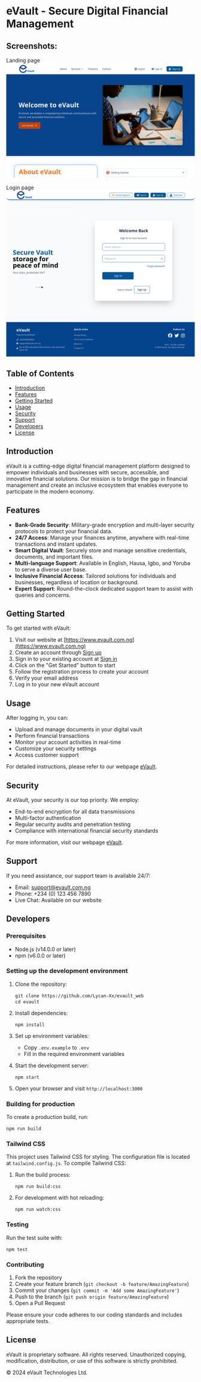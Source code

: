 # eVault - Secure Digital Financial Management


## Screenshots:
Landing page ![alt text](src/components/assets/screenshots/preview-1.png)

Login page ![alt text](src/components/assets/screenshots/preview-2.png)

## Table of Contents
- [Introduction](#introduction)
- [Features](#features)
- [Getting Started](#getting-started)
- [Usage](#usage)
- [Security](#security)
- [Support](#support)
- [Developers](#developers)
- [License](#license)

## Introduction

eVault is a cutting-edge digital financial management platform designed to empower individuals and businesses with secure, accessible, and innovative financial solutions. Our mission is to bridge the gap in financial management and create an inclusive ecosystem that enables everyone to participate in the modern economy.

## Features

- **Bank-Grade Security**: Military-grade encryption and multi-layer security protocols to protect your financial data.
- **24/7 Access**: Manage your finances anytime, anywhere with real-time transactions and instant updates.
- **Smart Digital Vault**: Securely store and manage sensitive credentials, documents, and important files.
- **Multi-language Support**: Available in English, Hausa, Igbo, and Yoruba to serve a diverse user base.
- **Inclusive Financial Access**: Tailored solutions for individuals and businesses, regardless of location or background.
- **Expert Support**: Round-the-clock dedicated support team to assist with queries and concerns.

## Getting Started

To get started with eVault:

1. Visit our website at [https://www.evault.com.ng](https://www.evault.com.ng)
2. Create an account through [Sign up](https://app.evault.com.ng/mobile/register/)
3. Sign in to your existing account at [Sign in](https://app.evault.com.ng/mobile/login/)
4. Click on the "Get Started" button to start
5. Follow the registration process to create your account
6. Verify your email address
7. Log in to your new eVault account

## Usage

After logging in, you can:

- Upload and manage documents in your digital vault
- Perform financial transactions
- Monitor your account activities in real-time
- Customize your security settings
- Access customer support

For detailed instructions, please refer to our webpage [eVault](https://www.evault.com.ng).

## Security

At eVault, your security is our top priority. We employ:

- End-to-end encryption for all data transmissions
- Multi-factor authentication
- Regular security audits and penetration testing
- Compliance with international financial security standards

For more information, visit our webpage [eVault](https://www.evault.com.ng).

## Support

If you need assistance, our support team is available 24/7:

- Email: support@evault.com.ng
- Phone: +234 (0) 123 456 7890
- Live Chat: Available on our website


## Developers


### Prerequisites
- Node.js (v14.0.0 or later)
- npm (v6.0.0 or later)

### Setting up the development environment

1. Clone the repository:
   ```
   git clone https://github.com/Lycan-Xx/evault_web
   cd evault
   ```

2. Install dependencies:
   ```
   npm install
   ```

3. Set up environment variables:
   - Copy `.env.example` to `.env`
   - Fill in the required environment variables

4. Start the development server:
   ```
   npm start
   ```

5. Open your browser and visit `http://localhost:3000`

### Building for production

To create a production build, run:
```
npm run build
```

### Tailwind CSS

This project uses Tailwind CSS for styling. The configuration file is located at `tailwind.config.js`. To compile Tailwind CSS:

1. Run the build process:
   ```
   npm run build:css
   ```

2. For development with hot reloading:
   ```
   npm run watch:css
   ```

### Testing

Run the test suite with:
```
npm test
```

### Contributing

1. Fork the repository
2. Create your feature branch (`git checkout -b feature/AmazingFeature`)
3. Commit your changes (`git commit -m 'Add some AmazingFeature'`)
4. Push to the branch (`git push origin feature/AmazingFeature`)
5. Open a Pull Request

Please ensure your code adheres to our coding standards and includes appropriate tests.


## License

eVault is proprietary software. All rights reserved. Unauthorized copying, modification, distribution, or use of this software is strictly prohibited.

© 2024 eVault Technologies Ltd.
